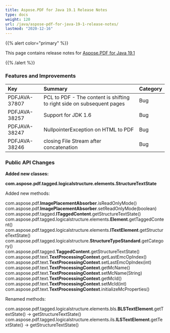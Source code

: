 ```yaml
---
title: Aspose.PDF for Java 19.1 Release Notes
type: docs
weight: 120
url: /java/aspose-pdf-for-java-19-1-release-notes/
lastmod: "2020-12-16"
---
```


{{% alert color="primary" %}}

This page contains release notes for [Aspose.PDF for Java 19.1](https://repository.aspose.com/repo/com/aspose/aspose-pdf/19.1/)

{{% /alert %}}
### **Features and Improvements**

|**Key**|**Summary**|**Category**|
| :- | :- | :- |
|PDFJAVA-37807|PCL to PDF - The content is shifting to right side on subsequent pages  |Bug|
|PDFJAVA-38257|Support for JDK 1.6|Bug|
|PDFJAVA-38247|NullpointerException on HTML to PDF|Bug|
|PDFJAVA-38246|closing File Stream after concatenation|Bug|
### **Public API Changes**
**Added new classes:**

**com.aspose.pdf.tagged.logicalstructure.elements.StructureTextState**

Added new methods:

com.aspose.pdf.**ImagePlacementAbsorber**.isReadOnlyMode()  
com.aspose.pdf.**ImagePlacementAbsorber**.setReadOnlyMode(boolean)  
com.aspose.pdf.tagged.**ITaggedContent**.getStructureTextState()  
com.aspose.pdf.tagged.logicalstructure.elements.**Element**.getTaggedContent()  
com.aspose.pdf.tagged.logicalstructure.elements.**ITextElement**.getStructureTextState()  
com.aspose.pdf.tagged.logicalstructure.**StructureTypeStandard**.getCategory()  
com.aspose.pdf.tagged.**TaggedContent**.getStructureTextState()  
com.aspose.pdf.text.**TextProcessingContext**.getLastEmcOpIndex()  
com.aspose.pdf.text.**TextProcessingContext**.setLastEmcOpIndex(int)  
com.aspose.pdf.text.**TextProcessingContext**.getMcName()  
com.aspose.pdf.text.**TextProcessingContext**.setMcName(String)  
com.aspose.pdf.text.**TextProcessingContext**.getMcId()  
com.aspose.pdf.text.**TextProcessingContext**.setMcId(int)  
com.aspose.pdf.text.**TextProcessingContext**.initializeMcProperties()  

Renamed methods:

com.aspose.pdf.tagged.logicalstructure.elements.bls.**BLSTextElement**.getTextState() -> getStructureTextState()  
com.aspose.pdf.tagged.logicalstructure.elements.ils.**ILSTextElement**.getTextState() -> getStructureTextState()  
